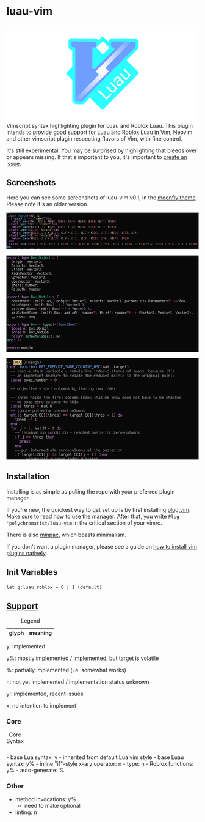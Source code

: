 # luau-vim
![splashscreen](luau-vim-repologo.png)
Vimscript syntax highlighting plugin for Luau and Roblox Luau. 
This plugin intends to provide good support for Luau and Roblox Luau in Vim, Neovim and other vimscript plugin respecting flavors of Vim, with fine control.

It's still experimental. You may be surprised by highlighting that bleeds over or appears missing. If that's important to you, it's important to [create an issue](https://github.com/polychromatist/luau-vim/issues).

## Screenshots

Here you can see some screenshots of luau-vim v0.1, in the [moonfly theme](https://github.com/bluz71/vim-moonfly-colors).
Please note it's an older version.

![three, add method](screenshots/three-add.png)

![geoplane, Box type](screenshots/geoplane-box-type.png)

![geoplane, Mesh3.CSCMatrix](screenshots/geoplane-mesh3-cscmat-nfn.png)

## Installation
Installing is as simple as pulling the repo with your preferred plugin manager.

If you're new, the quickest way to get set up is by first installing [plug.vim](https://github.com/vim-plug/plug.vim).
Make sure to read how to use the manager.
After that, you write `Plug 'polychromatist/luau-vim` in the critical section of your vimrc.

There is also [minpac](https://github.com/k-takata/minpac), which boasts minimalism.

If you don't want a plugin manager, please see a guide on [how to install vim plugins natively](https://www.youtube.com/watch?v=3fkTCkc687s).

## Init Variables

`let g:luau_roblox = 0 | 1 (default)`

## [Support](https://luau-lang.org)

<table>
  <caption>Legend</caption>
  <thead>
    <th>glyph</th>
    <th>meaning</th>
  </thead>
  <tbody>
  </tbody>
</table>
y: implemented

y%: mostly implemented / implemented, but target is volatile

%: partially implemented (i.e. somewhat works)

n: not yet implemented / implementation status unknown

y!: implemented, recent issues

x: no intention to implement

### Core
<table>
  <caption>Core Syntax</caption>

  <tr>
  </tr>
</table>
- base Lua syntax: y
  - inherited from default Lua vim style
- base Luau syntax: y%
  - inline "if"-style x-ary operator: n
  - type: n
- Roblox functions: y%
  - auto-generate: %

### Other
- method invocations: y%
  - need to make optional
- linting: n
